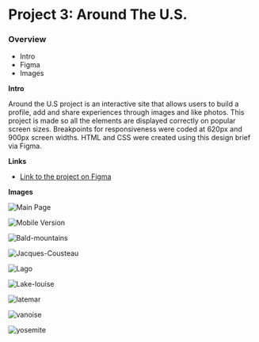 # Project 3: Around The U.S.

### Overview

- Intro
- Figma
- Images

**Intro**

Around the U.S project is an interactive site that allows users to build a profile, add and share experiences through images and like photos.
This project is made so all the elements are displayed correctly on popular screen sizes. Breakpoints for responsiveness were coded at 620px and 900px screen widths. HTML and CSS were created using this design brief via Figma.

**Links**

- [Link to the project on Figma](https://www.figma.com/file/ii4xxsJ0ghevUOcssTlHZv/Sprint-3%3A-Around-the-US?node-id=0%3A1)

**Images**

![Main Page](demo-images/MAIN-PAGE.png)

![Mobile Version](demo-images/MOBILE.png)

![Bald-mountains](demo-images/bald-mountains.jpg)

![Jacques-Cousteau](demo-images/jacques-cousteau.jpg)

![Lago](demo-images/lago.jpg)

![Lake-louise](demo-images/lake-louise.jpg)

![latemar](demo-images/latemar.jpg)

![vanoise](demo-images/vanoise.jpg)

![yosemite](demo-images/yosemite.jpg)

